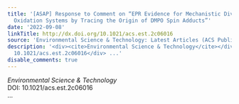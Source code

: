 ```yaml
---
title: '[ASAP] Response to Comment on “EPR Evidence for Mechanistic Diversity of Cu(II)/Peroxygen
  Oxidation Systems by Tracing the Origin of DMPO Spin Adducts”'
date: '2022-09-08'
linkTitle: http://dx.doi.org/10.1021/acs.est.2c06016
source: 'Environmental Science & Technology: Latest Articles (ACS Publications)'
description: '<div><cite>Environmental Science & Technology</cite></div><div>DOI:
  10.1021/acs.est.2c06016</div> ...'
disable_comments: true
---
```

<div><cite>Environmental Science & Technology</cite></div><div>DOI: 10.1021/acs.est.2c06016</div> ...